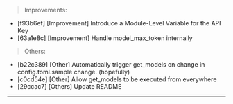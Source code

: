 > Improvements:
- [f93b6ef] [Improvement] Introduce a Module-Level Variable for the API Key
- [63a1e8c] [Improvement] Handle model_max_token internally

> Others:
- [b22c389] [Other] Automatically trigger get_models on change in config.toml.sample change. (hopefully)
- [c0cd54e] [Other] Allow get_models to be executed from everywhere
- [29ccac7] [Others] Update README


---
